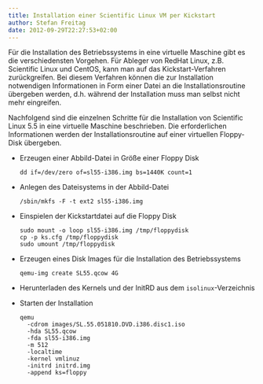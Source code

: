 ```yaml
---
title: Installation einer Scientific Linux VM per Kickstart
author: Stefan Freitag
date: 2012-09-29T22:27:53+02:00
---
```


Für die Installation des Betriebssystems in eine virtuelle Maschine gibt es die
verschiedensten Vorgehen. Für Ableger von RedHat Linux, z.B. Scientific Linux
und CentOS, kann man auf das Kickstart-Verfahren zurückgreifen. Bei diesem
Verfahren können die zur Installation notwendigen Informationen in Form einer
Datei an die Installationsroutine übergeben werden, d.h. während der
Installation muss man selbst nicht mehr eingreifen.

Nachfolgend sind die einzelnen Schritte für die Installation von Scientific
Linux 5.5 in eine virtuelle Maschine beschrieben. Die erforderlichen
Informationen werden der Installationsroutine auf einer virtuellen
Floppy-Disk übergeben.

- Erzeugen einer Abbild-Datei in Größe einer Floppy Disk

  ```shell
  dd if=/dev/zero of=sl55-i386.img bs=1440K count=1
  ```

- Anlegen des Dateisystems in der Abbild-Datei

  ```shell
  /sbin/mkfs -F -t ext2 sl55-i386.img
  ```

- Einspielen der Kickstartdatei auf die Floppy Disk

  ```shell
  sudo mount -o loop sl55-i386.img /tmp/floppydisk
  cp -p ks.cfg /tmp/floppydisk
  sudo umount /tmp/floppydisk
  ```

- Erzeugen eines Disk Images für die Installation des Betriebssystems

  ```shell
  qemu-img create SL55.qcow 4G
  ```

- Herunterladen des Kernels und der InitRD aus dem `isolinux`-Verzeichnis
- Starten der Installation

  ```shell
  qemu
    -cdrom images/SL.55.051810.DVD.i386.disc1.iso
    -hda SL55.qcow
    -fda sl55-i386.img
    -m 512
    -localtime
    -kernel vmlinuz
    -initrd initrd.img
    -append ks=floppy
  ```
